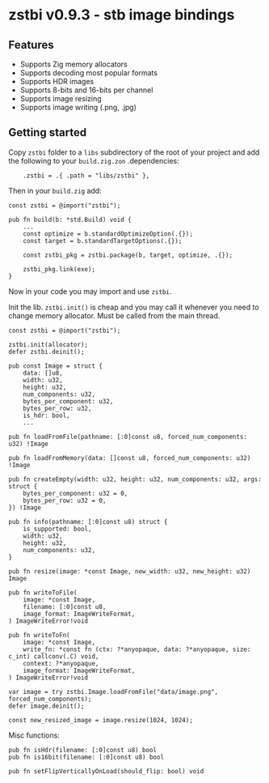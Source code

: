 # zstbi v0.9.3 - stb image bindings

## Features

* Supports Zig memory allocators
* Supports decoding most popular formats
* Supports HDR images
* Supports 8-bits and 16-bits per channel
* Supports image resizing
* Supports image writing (.png, .jpg)

## Getting started

Copy `zstbi` folder to a `libs` subdirectory of the root of your project and add the following to your `build.zig.zon` .dependencies:
```zig
    .zstbi = .{ .path = "libs/zstbi" },
```

Then in your `build.zig` add:
```zig
const zstbi = @import("zstbi");

pub fn build(b: *std.Build) void {
    ...
    const optimize = b.standardOptimizeOption(.{});
    const target = b.standardTargetOptions(.{});

    const zstbi_pkg = zstbi.package(b, target, optimize, .{});

    zstbi_pkg.link(exe);
}
```
Now in your code you may import and use `zstbi`.

Init the lib. `zstbi.init()` is cheap and you may call it whenever you need to change memory allocator. Must be called from the main thread.
```zig
const zstbi = @import("zstbi");

zstbi.init(allocator);
defer zstbi.deinit();
```
```zig
pub const Image = struct {
    data: []u8,
    width: u32,
    height: u32,
    num_components: u32,
    bytes_per_component: u32,
    bytes_per_row: u32,
    is_hdr: bool,
    ...
```
```zig
pub fn loadFromFile(pathname: [:0]const u8, forced_num_components: u32) !Image

pub fn loadFromMemory(data: []const u8, forced_num_components: u32) !Image

pub fn createEmpty(width: u32, height: u32, num_components: u32, args: struct {
    bytes_per_component: u32 = 0,
    bytes_per_row: u32 = 0,
}) !Image

pub fn info(pathname: [:0]const u8) struct {
    is_supported: bool,
    width: u32,
    height: u32,
    num_components: u32,
}

pub fn resize(image: *const Image, new_width: u32, new_height: u32) Image

pub fn writeToFile(
    image: *const Image,
    filename: [:0]const u8,
    image_format: ImageWriteFormat,
) ImageWriteError!void

pub fn writeToFn(
    image: *const Image,
    write_fn: *const fn (ctx: ?*anyopaque, data: ?*anyopaque, size: c_int) callconv(.C) void,
    context: ?*anyopaque,
    image_format: ImageWriteFormat,
) ImageWriteError!void
```
```zig
var image = try zstbi.Image.loadFromFile("data/image.png", forced_num_components);
defer image.deinit();

const new_resized_image = image.resize(1024, 1024);
```
Misc functions:
```zig
pub fn isHdr(filename: [:0]const u8) bool
pub fn is16bit(filename: [:0]const u8) bool

pub fn setFlipVerticallyOnLoad(should_flip: bool) void
```
